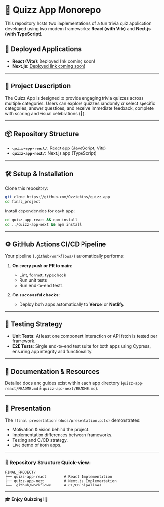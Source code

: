 # 🎉 Quizz App Monorepo

This repository hosts two implementations of a fun trivia quiz application developed using two modern frameworks: **React (with Vite)** and **Next.js (with TypeScript)**.

## 🚀 Deployed Applications

- **React (Vite)**: [Deployed link coming soon!](#)
- **Next.js**: [Deployed link coming soon!](#)

---

## 📌 Project Description

The Quizz App is designed to provide engaging trivia quizzes across multiple categories. Users can explore quizzes randomly or select specific categories, answer questions, and receive immediate feedback, complete with scoring and visual celebrations (🎊).

---

## 📦 Repository Structure

- **`quizz-app-react/`**: React app (JavaScript, Vite)
- **`quizz-app-next/`**: Next.js app (TypeScript)

---

## 🛠️ Setup & Installation

Clone this repository:

```bash
git clone https://github.com/Ozziekins/quizz_app
cd final_project
```

Install dependencies for each app:

```bash
cd quizz-app-react && npm install
cd ../quizz-app-next && npm install
```

---

## ⚙️ GitHub Actions CI/CD Pipeline

Your pipeline (`.github/workflows/`) automatically performs:

1. **On every push or PR to main**:
   - Lint, format, typecheck
   - Run unit tests
   - Run end-to-end tests

2. **On successful checks**:
   - Deploy both apps automatically to **Vercel** or **Netlify**.

---

## 🧪 Testing Strategy

- **Unit Tests**: At least one component interaction or API fetch is tested per framework.
- **E2E Tests**: Single end-to-end test suite for both apps using Cypress, ensuring app integrity and functionality.

---

## 📖 Documentation & Resources

Detailed docs and guides exist within each app directory (`quizz-app-react/README.md` & `quizz-app-next/README.md`).

---

## 🎤 Presentation

The `[final presentation](docs/presentation.pptx)` demonstrates:
  - Motivation & vision behind the project.
  - Implementation differences between frameworks.
  - Testing and CI/CD strategy.
  - Live demo of both apps.

---

### 🚩 Repository Structure Quick-view:

```
FINAL_PROJECT/
├── quizz-app-react        # React Implementation
├── quizz-app-next         # Next.js Implementation
└── .github/workflows      # CI/CD pipelines
```

---

🎓 **Enjoy Quizzing!** 🌟